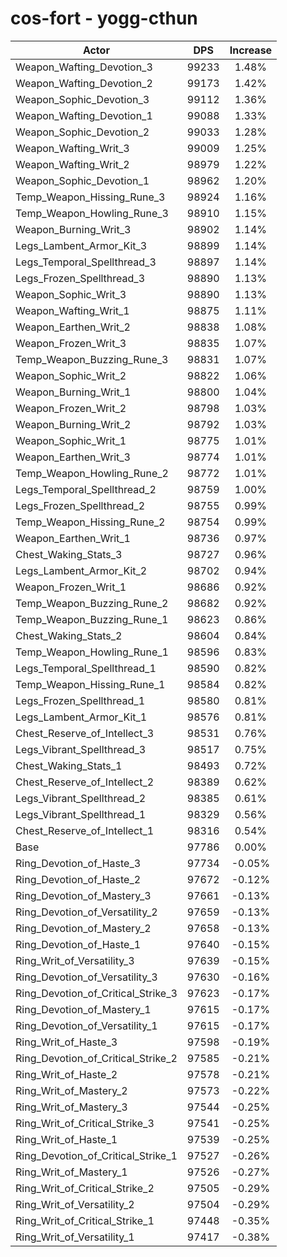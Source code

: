 # cos-fort - yogg-cthun
| Actor | DPS | Increase |
|---|:---:|:---:|
|Weapon_Wafting_Devotion_3|99233|1.48%|
|Weapon_Wafting_Devotion_2|99173|1.42%|
|Weapon_Sophic_Devotion_3|99112|1.36%|
|Weapon_Wafting_Devotion_1|99088|1.33%|
|Weapon_Sophic_Devotion_2|99033|1.28%|
|Weapon_Wafting_Writ_3|99009|1.25%|
|Weapon_Wafting_Writ_2|98979|1.22%|
|Weapon_Sophic_Devotion_1|98962|1.20%|
|Temp_Weapon_Hissing_Rune_3|98924|1.16%|
|Temp_Weapon_Howling_Rune_3|98910|1.15%|
|Weapon_Burning_Writ_3|98902|1.14%|
|Legs_Lambent_Armor_Kit_3|98899|1.14%|
|Legs_Temporal_Spellthread_3|98897|1.14%|
|Legs_Frozen_Spellthread_3|98890|1.13%|
|Weapon_Sophic_Writ_3|98890|1.13%|
|Weapon_Wafting_Writ_1|98875|1.11%|
|Weapon_Earthen_Writ_2|98838|1.08%|
|Weapon_Frozen_Writ_3|98835|1.07%|
|Temp_Weapon_Buzzing_Rune_3|98831|1.07%|
|Weapon_Sophic_Writ_2|98822|1.06%|
|Weapon_Burning_Writ_1|98800|1.04%|
|Weapon_Frozen_Writ_2|98798|1.03%|
|Weapon_Burning_Writ_2|98792|1.03%|
|Weapon_Sophic_Writ_1|98775|1.01%|
|Weapon_Earthen_Writ_3|98774|1.01%|
|Temp_Weapon_Howling_Rune_2|98772|1.01%|
|Legs_Temporal_Spellthread_2|98759|1.00%|
|Legs_Frozen_Spellthread_2|98755|0.99%|
|Temp_Weapon_Hissing_Rune_2|98754|0.99%|
|Weapon_Earthen_Writ_1|98736|0.97%|
|Chest_Waking_Stats_3|98727|0.96%|
|Legs_Lambent_Armor_Kit_2|98702|0.94%|
|Weapon_Frozen_Writ_1|98686|0.92%|
|Temp_Weapon_Buzzing_Rune_2|98682|0.92%|
|Temp_Weapon_Buzzing_Rune_1|98623|0.86%|
|Chest_Waking_Stats_2|98604|0.84%|
|Temp_Weapon_Howling_Rune_1|98596|0.83%|
|Legs_Temporal_Spellthread_1|98590|0.82%|
|Temp_Weapon_Hissing_Rune_1|98584|0.82%|
|Legs_Frozen_Spellthread_1|98580|0.81%|
|Legs_Lambent_Armor_Kit_1|98576|0.81%|
|Chest_Reserve_of_Intellect_3|98531|0.76%|
|Legs_Vibrant_Spellthread_3|98517|0.75%|
|Chest_Waking_Stats_1|98493|0.72%|
|Chest_Reserve_of_Intellect_2|98389|0.62%|
|Legs_Vibrant_Spellthread_2|98385|0.61%|
|Legs_Vibrant_Spellthread_1|98329|0.56%|
|Chest_Reserve_of_Intellect_1|98316|0.54%|
|Base|97786|0.00%|
|Ring_Devotion_of_Haste_3|97734|-0.05%|
|Ring_Devotion_of_Haste_2|97672|-0.12%|
|Ring_Devotion_of_Mastery_3|97661|-0.13%|
|Ring_Devotion_of_Versatility_2|97659|-0.13%|
|Ring_Devotion_of_Mastery_2|97658|-0.13%|
|Ring_Devotion_of_Haste_1|97640|-0.15%|
|Ring_Writ_of_Versatility_3|97639|-0.15%|
|Ring_Devotion_of_Versatility_3|97630|-0.16%|
|Ring_Devotion_of_Critical_Strike_3|97623|-0.17%|
|Ring_Devotion_of_Mastery_1|97615|-0.17%|
|Ring_Devotion_of_Versatility_1|97615|-0.17%|
|Ring_Writ_of_Haste_3|97598|-0.19%|
|Ring_Devotion_of_Critical_Strike_2|97585|-0.21%|
|Ring_Writ_of_Haste_2|97578|-0.21%|
|Ring_Writ_of_Mastery_2|97573|-0.22%|
|Ring_Writ_of_Mastery_3|97544|-0.25%|
|Ring_Writ_of_Critical_Strike_3|97541|-0.25%|
|Ring_Writ_of_Haste_1|97539|-0.25%|
|Ring_Devotion_of_Critical_Strike_1|97527|-0.26%|
|Ring_Writ_of_Mastery_1|97526|-0.27%|
|Ring_Writ_of_Critical_Strike_2|97505|-0.29%|
|Ring_Writ_of_Versatility_2|97504|-0.29%|
|Ring_Writ_of_Critical_Strike_1|97448|-0.35%|
|Ring_Writ_of_Versatility_1|97417|-0.38%|
